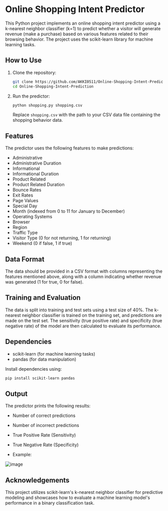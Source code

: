 # Online Shopping Intent Predictor

This Python project implements an online shopping intent predictor using a k-nearest neighbor classifier (k=1) to predict whether a visitor will generate revenue (make a purchase) based on various features related to their browsing behavior. The project uses the scikit-learn library for machine learning tasks.

## How to Use

1. Clone the repository:

   ```bash
   git clone https://github.com/AKKI0511/Online-Shopping-Intent-Prediction.git
   cd Online-Shopping-Intent-Prediction
   ```

2. Run the predictor:

   ```bash
   python shopping.py shopping.csv
   ```

   Replace `shopping.csv` with the path to your CSV data file containing the shopping behavior data.

## Features

The predictor uses the following features to make predictions:
- Administrative
- Administrative Duration
- Informational
- Informational Duration
- Product Related
- Product Related Duration
- Bounce Rates
- Exit Rates
- Page Values
- Special Day
- Month (indexed from 0 to 11 for January to December)
- Operating Systems
- Browser
- Region
- Traffic Type
- Visitor Type (0 for not returning, 1 for returning)
- Weekend (0 if false, 1 if true)

## Data Format

The data should be provided in a CSV format with columns representing the features mentioned above, along with a column indicating whether revenue was generated (1 for true, 0 for false).

## Training and Evaluation

The data is split into training and test sets using a test size of 40%. The k-nearest neighbor classifier is trained on the training set, and predictions are made on the test set. The sensitivity (true positive rate) and specificity (true negative rate) of the model are then calculated to evaluate its performance.

## Dependencies

- scikit-learn (for machine learning tasks)
- pandas (for data manipulation)

Install dependencies using:

```bash
pip install scikit-learn pandas
```

## Output

The predictor prints the following results:
- Number of correct predictions
- Number of incorrect predictions
- True Positive Rate (Sensitivity)
- True Negative Rate (Specificity)

- Example:

![image](https://github.com/AKKI0511/Online-Shopping-Intent-Prediction/assets/120317569/009811ca-8132-4f6c-851c-8255aeb30d95)


## Acknowledgements

This project utilizes scikit-learn's k-nearest neighbor classifier for predictive modeling and showcases how to evaluate a machine learning model's performance in a binary classification task.

